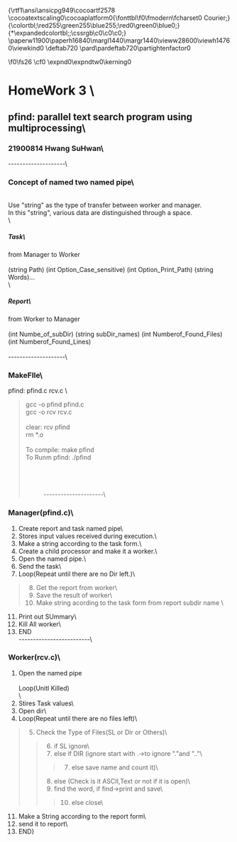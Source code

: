 {\rtf1\ansi\ansicpg949\cocoartf2578
\cocoatextscaling0\cocoaplatform0{\fonttbl\f0\fmodern\fcharset0 Courier;}
{\colortbl;\red255\green255\blue255;\red0\green0\blue0;}
{\*\expandedcolortbl;;\cssrgb\c0\c0\c0;}
\paperw11900\paperh16840\margl1440\margr1440\vieww28600\viewh14760\viewkind0
\deftab720
\pard\pardeftab720\partightenfactor0

\f0\fs26 \cf0 \expnd0\expndtw0\kerning0
# HomeWork 3 \
## pfind: parallel text search program using multiprocessing\
### 21900814 Hwang SuHwan\
--------------------\
### Concept of named two named pipe\
\
Use "string" as the type of transfer between worker and manager.\
In this "string", various data are distinguished through a space.\
\
##### Task\
from Manager to Worker\
\
(string Path) (int Option_Case_sensitive) (int Option_Print_Path) (string Words)...\
\
##### Report\
from Worker to Manager\
\
(int Numbe_of_subDir) (string subDir_names) (int Numberof_Found_Files) (int      Numberof_Found_Lines)\
\
--------------------\
### MakeFIle\
pfind: pfind.c rcv.c	\
>gcc -o pfind pfind.c\
>gcc -o rcv rcv.c\
	\
clear: rcv pfind	\
>rm *.o  \
	\
To compile: make pfind\
To Runm pfind: ./pfind <option> <dir> <words>\
\
---------------------\
### Manager(pfind.c)\
1. Create report and task named pipe\
2. Stores input values received during execution.\
3. Make a string according to the task form.\
4. Create a child processor and make it a worker.\
5. Open the named pipe.\
6. Send the task\
7. Loop(Repeat until there are no Dir left.)\
>8. Get the report from worker\
>9. Save the result of worker\
>10. Make string acording to the task form from report subdir name	\
11. Print out SUmmary\
12. Kill All worker\
13. END\
-------------------------\
### Worker(rcv.c)\
1. Open the named pipe\
\
Loop(Unitl Killed)\
\
2. Stires Task values\
3. Open dir\
4. Loop(Repeat until there are no files left)\
>5. Check the Type of Files(SL or Dir or Others)\
>>6. if SL ignore\
>>7. else if DIR (ignore start with .->to ignore  "."and ".."\
>>>7. else save name and count it)\
>>8. else (Check is it ASCII,Text or not if it is open)\
>>9. find the word, if find->print and save\
>>>10. else close\
11. Make a String according to the report form\
12. send it to report\
13. END}